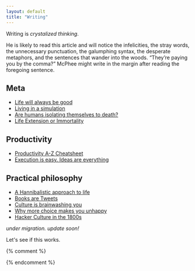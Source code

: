 ```yaml
---
layout: default
title: "Writing"
---
```


Writing is *crystalized thinking*.

>
He is likely to read this article and will notice the infelicities, the stray words, the unnecessary punctuation, the galumphing syntax, the desperate metaphors, and the sentences that wander into the woods. “They’re paying you by the comma?” McPhee might write in the margin after reading the foregoing sentence.

## Meta
- [Life will always be good](/writing/life)
- [Living in a simulation](/writing/simulation)
- [Are humans isolating themselves to death?](/writing/isolation)
- [Life Extension or Immortality](/writing/lifeextension)

## Productivity
- [Productivity A-Z Cheatsheet](/writing/productivity)
- [Execution is easy. Ideas are everything](/writing/execution)


## Practical philosophy
- [A Hannibalistic approach to life](/writing/hannibal)
- [Books are Tweets](/writing/booksaretweets)
- [Culture is brainwashing you](/writing/culture)
- [Why more choice makes you unhappy](/writing/choice)
- [Hacker Culture in the 1800s](/writing/hacker)


*under migration. update soon!*

Let's see if this works. 

{% comment %}
<!-- {% capture numposts %}{{ site.posts | size }}{% endcapture %}
{% if numposts != '0' %}
## Talks by Year

{% for post in site.posts %}{% assign currentyear = post.date | date: "%Y" %}{% if currentyear != prevyear %}
### {{ currentyear }}
{% assign prevyear = currentyear %}{% endif %} - [{{ post.title }}]({{ site.baseurl }}{{ post.url }}) - {{ post.date | date: '%B %-d' }}
{% endfor %}
{% endif %} -->
{% endcomment %}